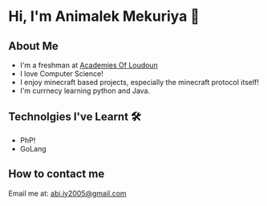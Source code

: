 # Hi, I'm Animalek Mekuriya 👋

## About Me
 - I'm a freshman at [Academies Of Loudoun](https://www.lcps.org/acl) 
 - I love Computer Science!
 - I enjoy minecraft based projects, especially the minecraft protocol itself!
 - I'm currnecy learning python and Java.

## Technolgies I've Learnt 🛠️
 - PhP!
 - GoLang

## How to contact me
 Email me at: abi.iy2005@gmail.com
<!---
AbiMekuriya/AbiMekuriya is a ✨ special ✨ repository because its `README.md` (this file) appears on your GitHub profile.
You can click the Preview link to take a look at your changes.
--->
